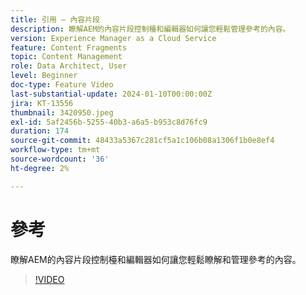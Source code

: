```yaml
---
title: 引用 — 內容片段
description: 瞭解AEM的內容片段控制檯和編輯器如何讓您輕鬆管理參考的內容。
version: Experience Manager as a Cloud Service
feature: Content Fragments
topic: Content Management
role: Data Architect, User
level: Beginner
doc-type: Feature Video
last-substantial-update: 2024-01-10T00:00:00Z
jira: KT-13556
thumbnail: 3420950.jpeg
exl-id: 5af2456b-5255-40b3-a6a5-b953c8d76fc9
duration: 174
source-git-commit: 48433a5367c281cf5a1c106b08a1306f1b0e8ef4
workflow-type: tm+mt
source-wordcount: '36'
ht-degree: 2%

---
```


# 參考

瞭解AEM的內容片段控制檯和編輯器如何讓您輕鬆瞭解和管理參考的內容。

>[!VIDEO](https://video.tv.adobe.com/v/3423636/?learn=on&captions=chi_hant)
